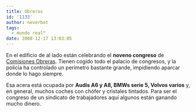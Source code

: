 ```yaml
---
title: Obreros
id: '1133'
author: neverbot
tags:
  - mundo real™
date: 2008-12-17 13:03:05
---
```


En el edificio de al lado están celebrando el **noveno congreso** de [Comisiones Obreras](http://www.ccoo.es/). Tienen cogido todo el palacio de congresos, y la policía ha controlado un perímetro bastante grande, impidiendo aparcar donde lo hago siempre.

Esa acera está ocupada por **Audis A6 y A8, BMWs serie 5, Volvos varios** y, en general, muchos coches con chófer y cristales tintados. Para ser el congreso de un sindicato de trabajadores aquí algunos están ganando mucho dinero.
